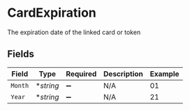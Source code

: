 # CardExpiration

The expiration date of the linked card or token


## Fields

| Field              | Type               | Required           | Description        | Example            |
| ------------------ | ------------------ | ------------------ | ------------------ | ------------------ |
| `Month`            | **string*          | :heavy_minus_sign: | N/A                | 01                 |
| `Year`             | **string*          | :heavy_minus_sign: | N/A                | 21                 |